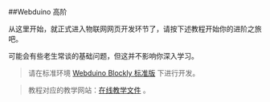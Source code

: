 ##Webduino 高阶

从这里开始，就正式进入物联网网页开发环节了，请按下述教程开始你的进阶之旅吧。

可能会有些老生常谈的基础问题，但这并不影响你深入学习。

> 请在标准环境 [Webduino Blockly 标准版](https://bit.webduino.com.cn/blockly/?lang=zh-hans) 下进行开发。

> 教程对应的教学网站：[在线教学文件](https://bit.webduino.com.cn/site/zh_cn/tutorials.html) 。
